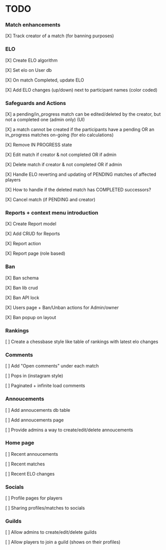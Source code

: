 # TODO

### Match enhancements

[X] Track creator of a match (for banning purposes)

### ELO

[X] Create ELO algorithm

[X] Set elo on User db

[X] On match Completed, update ELO

[X] Add ELO changes (up/down) next to participant names (color coded)

### Safeguards and Actions

[X] a pending/in_progress match can be edited/deleted by the creator, but not a completed one (admin only) (UI)

[X] a match cannot be created if the participants have a pending OR an in_progress matches on-going (for elo calculations)

[X] Remove IN PROGRESS state

[X] Edit match if creator & not completed OR if admin

[X] Delete match if creator & not completed OR if admin

[X] Handle ELO reverting and updating of PENDING matches of affected players

[X] How to handle if the deleted match has COMPLETED successors?

[X] Cancel match (if PENDING and creator)

### Reports + context menu introduction

[X] Create Report model

[X] Add CRUD for Reports

[X] Report action

[X] Report page (role based)

### Ban

[X] Ban schema

[X] Ban lib crud

[X] Ban API lock

[X] Users page + Ban/Unban actions for Admin/owner

[X] Ban popup on layout

### Rankings

[ ] Create a chessbase style like table of rankings with latest elo changes

### Comments

[ ] Add "Open comments" under each match

[ ] Pops in (instagram style)

[ ] Paginated + infinite load comments

### Annoucements

[ ] Add annoucements db table

[ ] Add annoucements page

[ ] Provide admins a way to create/edit/delete annoucements

### Home page

[ ] Recent annoucements

[ ] Recent matches

[ ] Recent ELO changes

### Socials

[ ] Profile pages for players

[ ] Sharing profiles/matches to socials

### Guilds

[ ] Allow admins to create/edit/delete guilds

[ ] Allow players to join a guild (shows on their profiles)
